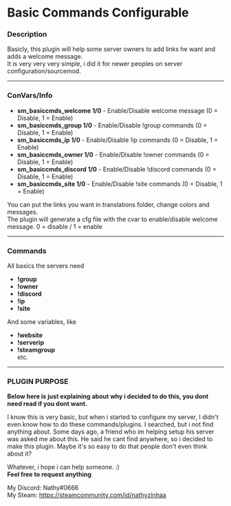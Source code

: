 # Basic Commands Configurable
### Description
Basicly, this plugin will help some server owners to add links he want and adds a welcome message.   
It is very very very simple, i did it for newer peoples on server configuration/sourcemod.
***
### ConVars/Info
* **sm_basiccmds_welcome 1/0** - Enable/Disable welcome message (0 = Disable, 1 = Enable)
* **sm_basiccmds_group 1/0** - Enable/Disable !group commands (0 = Disable, 1 = Enable)
* **sm_basiccmds_ip 1/0** - Enable/Disable !ip commands (0 = Disable, 1 = Enable)
* **sm_basiccmds_owner 1/0** - Enable/Disable !owner commands (0 = Disable, 1 = Enable)
* **sm_basiccmds_discord 1/0** - Enable/Disable !discord commands (0 = Disable, 1 = Enable)
* **sm_basiccmds_site 1/0** - Enable/Disable !site commands (0 = Disable, 1 = Enable)  

You can put the links you want in translations folder, change colors and messages.  
The plugin will generate a cfg file with the cvar to enable/disable welcome message. 0 = disable / 1 = enable
***
### Commands 
All basics the servers need
* **!group**
* **!owner**
* **!discord**
* **!ip**
* **!site**  

And some variables, like  
* **!website**
* **!serverip**
* **!steamgroup**  
etc.
***

### PLUGIN PURPOSE 
**Below here is just explaining about why i decided to do this, you dont need read if you dont want.**  

I know this is very basic, but when i started to configure my server, I didn't even know how to do these commands/plugins. I searched, but i not find anything about. Some days ago, a friend who im helping setup his server was asked me about this. He said he cant find anywhere, so i decided to make this plugin.
Maybe it's so easy to do that people don't even think about it?

Whatever, i hope i can help someone. :)  
**Feel free to request anything**

My Discord: Nathy#0666  
My Steam: https://steamcommunity.com/id/nathyzinhaa  
